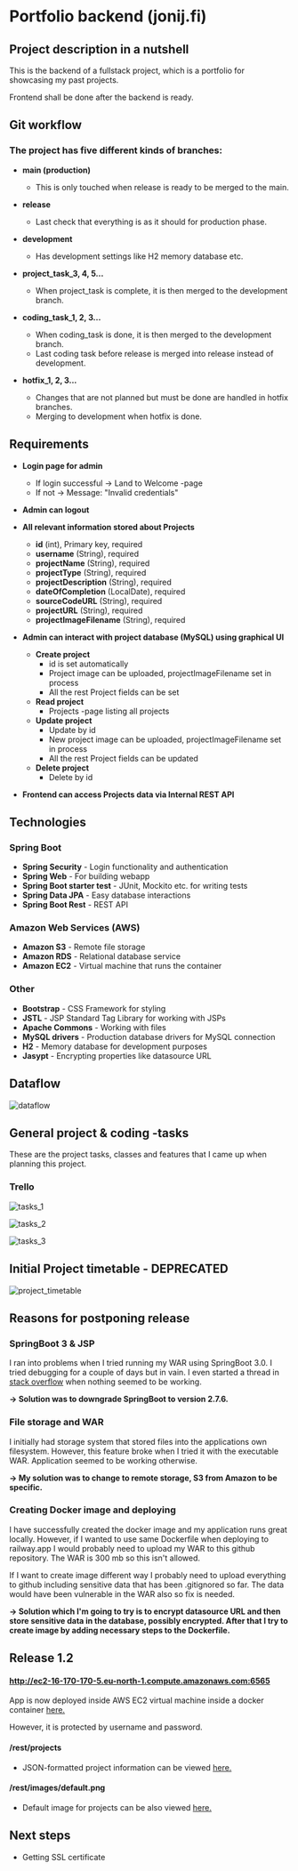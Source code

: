 # Portfolio backend (jonij.fi)
## Project description in a nutshell

This is the backend of a fullstack project, which is a portfolio for showcasing my past projects.

Frontend shall be done after the backend is ready.

## Git workflow

### The project has five different kinds of branches:
- **main (production)**
  - This is only touched when release is ready to be merged to the main.


- **release**
  - Last check that everything is as it should for production phase.


- **development**
  - Has development settings like H2 memory database etc.


- **project_task_3, 4, 5...**
  - When project_task is complete, it is then merged to the development branch.


- **coding_task_1, 2, 3...**
  - When coding_task is done, it is then merged to the development branch.
  - Last coding task before release is merged into release instead of development.


- **hotfix_1, 2, 3...**
  - Changes that are not planned but must be done are handled in hotfix branches.
  - Merging to development when hotfix is done.


## Requirements

- **Login page for admin**
  - If login successful &rarr; Land to Welcome -page
  - If not &rarr; Message: "Invalid credentials"


- **Admin can logout**


- **All relevant information stored about Projects**
  - **id** (int), Primary key, required
  - **username** (String), required
  - **projectName** (String), required
  - **projectType** (String), required
  - **projectDescription** (String), required
  - **dateOfCompletion** (LocalDate), required
  - **sourceCodeURL** (String), required
  - **projectURL** (String), required
  - **projectImageFilename** (String), required


- **Admin can interact with project database (MySQL) using graphical UI**
  - **Create project**
    - id is set automatically
    - Project image can be uploaded, projectImageFilename set in process
    - All the rest Project fields can be set
  - **Read project**
    - Projects -page listing all projects
  - **Update project**
    - Update by id
    - New project image can be uploaded, projectImageFilename set in process
    - All the rest Project fields can be updated
  - **Delete project**
    - Delete by id


- **Frontend can access Projects data via Internal REST API**


## Technologies

### Spring Boot
- **Spring Security** - Login functionality and authentication
- **Spring Web** - For building webapp
- **Spring Boot starter test** - JUnit, Mockito etc. for writing  tests
- **Spring Data JPA** - Easy database interactions
- **Spring Boot Rest** - REST API

### Amazon Web Services (AWS)
- **Amazon S3** - Remote file storage
- **Amazon RDS** - Relational database service
- **Amazon EC2** - Virtual machine that runs the container 

### Other

- **Bootstrap** - CSS Framework for styling
- **JSTL** - JSP Standard Tag Library for working with JSPs
- **Apache Commons** - Working with files
- **MySQL drivers** - Production database drivers for MySQL connection
- **H2** - Memory database for development purposes
- **Jasypt** - Encrypting properties like datasource URL



## Dataflow

![dataflow](documentation_images/dataflow.jpg)

## General project & coding -tasks

These are the project tasks, classes and features that I came up when planning this project.

### Trello

![tasks_1](documentation_images/tasks_1.png)

![tasks_2](documentation_images/tasks_2.png)

![tasks_3](documentation_images/tasks_3.png)


## Initial Project timetable - DEPRECATED

![project_timetable](documentation_images/project_timetable.png)

## Reasons for postponing release

### SpringBoot 3 & JSP

I ran into problems when I tried running my WAR using SpringBoot 3.0.
I tried debugging for a couple of days but in vain.
I even started a thread in [stack overflow](https://stackoverflow.com/questions/74913190/spring-boot-apps-jar-not-working-issue-with-tomcat-embed-jasper) when nothing seemed to be working.

**&rarr; Solution was to downgrade SpringBoot to version 2.7.6.**

### File storage and WAR

I initially had storage system that stored files into the applications own filesystem.
However, this feature broke when I tried it with the executable WAR.
Application seemed to be working otherwise.

**&rarr; My solution was to change to remote storage, S3 from Amazon to be specific.**

### Creating Docker image and deploying

I have successfully created the docker image and my application runs great locally.
However, if I wanted to use same Dockerfile when deploying to railway.app
I would probably need to upload my WAR to this github repository.
The WAR is 300 mb so this isn't allowed.

If I want to create image different way I probably need to upload everything to
github including sensitive data that has been .gitignored so far. The data would have
been vulnerable in the WAR also so fix is needed.

**&rarr; Solution which I'm going to try is to encrypt datasource URL and then store
sensitive data in the database, possibly encrypted. After that I try to create image by 
adding necessary steps to the Dockerfile.**

## Release 1.2

#### http://ec2-16-170-170-5.eu-north-1.compute.amazonaws.com:6565

App is now deployed inside AWS EC2 virtual machine inside a docker container 
[here.](http://ec2-16-170-170-5.eu-north-1.compute.amazonaws.com:6565) 

However, it is protected by username and password.

#### /rest/projects
- JSON-formatted project information can be viewed [here.](http://ec2-16-170-170-5.eu-north-1.compute.amazonaws.com:6565/rest/projects)

#### /rest/images/default.png
- Default image for projects can be also viewed [here.](http://ec2-16-170-170-5.eu-north-1.compute.amazonaws.com:6565/rest/images/default.png)

## Next steps

- Getting SSL certificate

